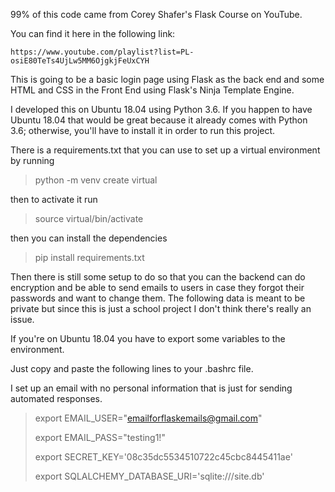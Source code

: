 99% of this code came from Corey Shafer's Flask Course on YouTube.

You can find it here in the following link:
    
    https://www.youtube.com/playlist?list=PL-osiE80TeTs4UjLw5MM6OjgkjFeUxCYH


This is going to be a basic login page using Flask as the back end and some HTML and CSS 
in the Front End using Flask's Ninja Template Engine.

I developed this on Ubuntu 18.04 using Python 3.6. If you happen to have Ubuntu 18.04 that would
be great because it already comes with Python 3.6; otherwise, you'll have to install it in order to
run this project.

There is a requirements.txt that you can use to set up a virtual environment by running

> python -m venv create virtual

then to activate it run

> source virtual/bin/activate

then you can install the dependencies

> pip install requirements.txt


Then there is still some setup to do so that you can the backend can do encryption and be able to
send emails to users in case they forgot their passwords and want to change them. The following
data is meant to be private but since this is just a school project I don't think there's really 
an issue.

If you're on Ubuntu 18.04 you have to export some variables to the environment.

Just copy and paste the following lines to your .bashrc file. 

I set up an email with no personal information that is just for sending automated responses.

> export EMAIL_USER="emailforflaskemails@gmail.com"
>
> export EMAIL_PASS="testing1!"
>
> export SECRET_KEY='08c35dc5534510722c45cbc8445411ae'
>
> export SQLALCHEMY_DATABASE_URI='sqlite:///site.db'

